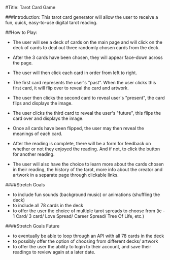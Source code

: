 #Title: Tarot Card Game

###Introduction: This tarot card generator will allow the user to receive a fun, quick, easy-to-use digital tarot reading.

##How to Play: 
* The user will see a deck of cards on the main page and will click on the deck of cards to deal out three randomly chosen cards from the deck. 


* After the 3 cards have been chosen, they will appear face-down across the page. 


* The user will then click each card in order from left to right. 


* The first card represents the user's "past". When the user clicks this first card, it will flip over to reveal the card and artwork. 


* The user then clicks the second card to reveal user's "present", the card flips and displays the image. 


* The user clicks the third card to reveal the user's "future", this flips the card over and displays the image.

* Once all cards have been flipped, the user may then reveal the meanings of each card. 

* After the reading is complete, there will be a form for feedback on whether or not they enjoyed the reading. And if not, to click the button for another reading. 

* The user will also have the choice to learn more about the cards chosen in their reading, the history of the tarot, more info about the creator and artwork in a separate page through clickable links.

####Stretch Goals

* to include fun sounds (background music) or animations (shuffling the deck)
* to include all 78 cards in the deck
* to offer the user the choice of multiple tarot spreads to choose from (ie - 1 Card/ 3 card/ Love Spread/ Career Spread/ Tree Of Life, etc.)

####Stretch Goals Future

* to eventually be able to loop through an API with all 78 cards in the deck
* to possibly offer the option of choosing from different decks/ artwork
* to offer the user the ability to login to their account, and save their readings to review again at a later date.